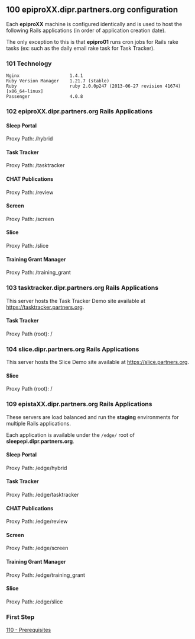 ## 100 epiproXX.dipr.partners.org configuration

Each **epiproXX** machine is configured identically and is used to host the following Rails applications (in order of application creation date).

The only exception to this is that **epipro01** runs cron jobs for Rails rake tasks (ex: such as the daily email rake task for Task Tracker).

### 101 Technology

```
Nginx                   1.4.1
Ruby Version Manager    1.21.7 (stable)
Ruby                    ruby 2.0.0p247 (2013-06-27 revision 41674) [x86_64-linux]
Passenger               4.0.8
```

### 102 epiproXX.dipr.partners.org Rails Applications

#### Sleep Portal

Proxy Path: /hybrid


#### Task Tracker

Proxy Path: /tasktracker


#### CHAT Publications

Proxy Path: /review


#### Screen

Proxy Path: /screen


#### Slice

Proxy Path: /slice


#### Training Grant Manager

Proxy Path: /training_grant


### 103 tasktracker.dipr.partners.org Rails Applications

This server hosts the Task Tracker Demo site available at https://tasktracker.partners.org.

#### Task Tracker

Proxy Path (root): /


### 104 slice.dipr.partners.org Rails Applications

This server hosts the Slice Demo site available at https://slice.partners.org.

#### Slice

Proxy Path (root): /


### 109 epistaXX.dipr.partners.org Rails Applications

These servers are load balanced and run the **staging** environments for multiple Rails applications.

Each application is available under the `/edge/` root of **sleepepi.dipr.partners.org**.

#### Sleep Portal

Proxy Path: /edge/hybrid

#### Task Tracker

Proxy Path: /edge/tasktracker

#### CHAT Publications

Proxy Path: /edge/review

#### Screen

Proxy Path: /edge/screen

#### Training Grant Manager

Proxy Path: /edge/training_grant

#### Slice

Proxy Path: /edge/slice





### First Step

[110 - Prerequisites](https://github.com/sleepepi/sleepepi/tree/master/virtual-machines/110-prerequisites.md)
